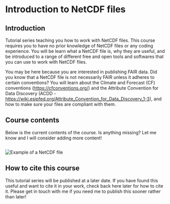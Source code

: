 # Introduction to NetCDF files

## Introduction

Tutorial series teaching you how to work with NetCDF files. This course requires you to have no prior knowledge of NetCDF files or any coding experience. You will be learn what a NetCDF file is, why they are useful, and be introduced to a range of different free and open tools and softwares that you can use to work with NetCDF files.

You may be here because you are interested in publishing FAIR data. Did you know that a NetCDF file is not necessarily FAIR unless it adheres to certain conventions? You will learn about the Climate and Forecast (CF) conventions (https://cfconventions.org/) and the Attribute Convention for Data Discovery (ACDD - https://wiki.esipfed.org/Attribute_Convention_for_Data_Discovery_1-3), and how to make sure your files are compliant with them.

## Course contents

Below is the current contents of the course. Is anything missing? Let me know and I will consider adding more content!

```{tableofcontents}
```

![Example of a NetCDF file](Images/netcdf_diagram.png)

## How to cite this course

This tutorial series will be published at a later date. If you have found this useful and want to cite it in your work, check back here later for how to cite it. Please get in touch with me if you need me to publish this sooner rather than later!